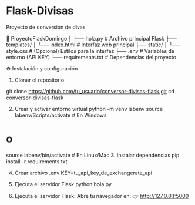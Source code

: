 # Flask-Divisas
Proyecto de conversion de divas

📂 ProyectoFlaskDomingo
│
├── hola.py              # Archivo principal Flask
├── templates/
│   └── index.html       # Interfaz web principal
├── static/
│   └── style.css        # (Opcional) Estilos para la interfaz
├── .env                 # Variables de entorno (API KEY)
└── requirements.txt     # Dependencias del proyecto

⚙️ Instalación y configuración
1. Clonar el repositorio

git clone https://github.com/tu_usuario/conversor-divisas-flask.git
cd conversor-divisas-flask

2. Crear y activar entorno virtual
python -m venv labenv
source labenv/Scripts/activate     # En Windows
# o
source labenv/bin/activate         # En Linux/Mac
3. Instalar dependencias
pip install -r requirements.txt

4. Crear archivo .env
   KEY=tu_api_key_de_exchangerate_api
   
5. Ejecuta el servidor Flask
   python hola.py

6. Ejecuta el servidor Flask:
   Abre tu navegador en:
👉 http://127.0.0.1:5000 
